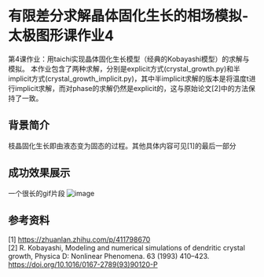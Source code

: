 # 有限差分求解晶体固化生长的相场模拟-太极图形课作业4
第4课作业：用taichi实现晶体固化生长模型（经典的Kobayashi模型）的求解与模拟。
本作业包含了两种求解，分别是explicit方式(crystal_growth.py)和半implicit方式(crystal_growth_implicit.py)，其中半implicit求解的版本是将温度t进行implicit求解，而对phase的求解仍然是explicit的，这与原始论文[2]中的方法保持了一致。

## 背景简介
枝晶固化生长即由液态变为固态的过程。其他具体内容可见[1]的最后一部分

## 成功效果展示
一个很长的gif片段
![image](https://github.com/tlcui/crystal_growth-homework4/blob/master/crystal_growth.gif)

## 参考资料
[1] https://zhuanlan.zhihu.com/p/411798670  
[2] R. Kobayashi, Modeling and numerical simulations of dendritic crystal growth, Physica D: Nonlinear Phenomena. 63 (1993) 410–423. https://doi.org/10.1016/0167-2789(93)90120-P
